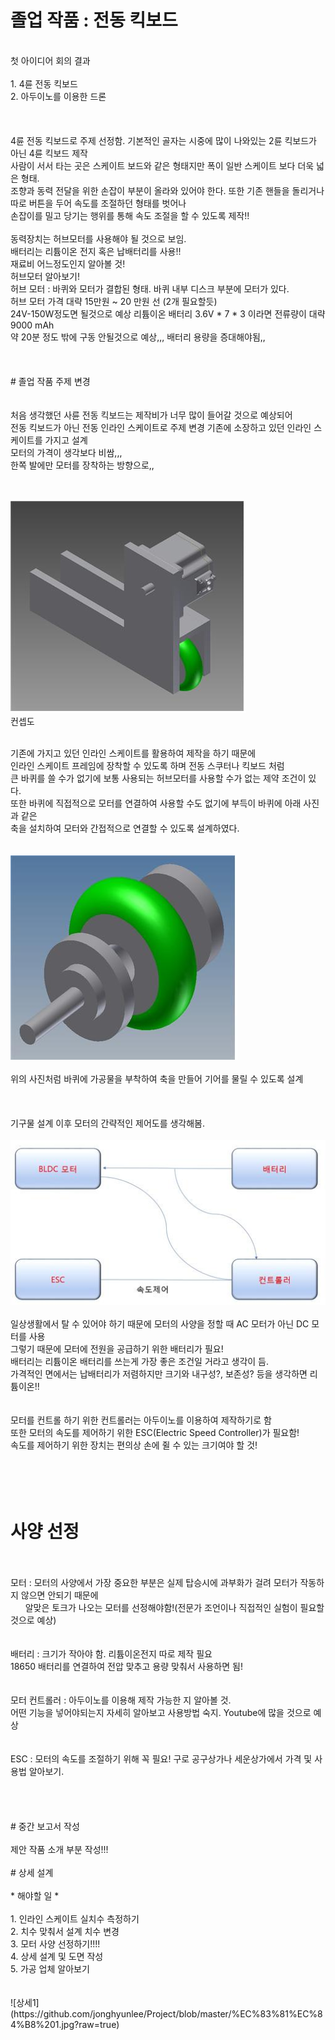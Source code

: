 # 졸업 작품 : 전동 킥보드 
<br>
첫 아이디어 회의 결과<br>
<br>
1. 4륜 전동 킥보드 <br>
2. 아두이노를 이용한 드론<br>
<br>
<br>
<br>
4륜 전동 킥보드로 주제 선정함. 기본적인 골자는 시중에 많이 나와있는 2륜 킥보드가 아닌 4륜 킥보드 제작<br>
사람이 서서 타는 곳은 스케이트 보드와 같은 형태지만 폭이 일반 스케이트 보다 더욱 넓은 형태.<br>
조향과 동력 전달을 위한 손잡이 부분이 올라와 있어야 한다. 또한 기존 핸들을 돌리거나 따로 버튼을 두어 속도를 조절하던 형태를 벗어나 <br>
손잡이를 밀고 당기는 행위를 통해 속도 조절을 할 수 있도록 제작!!<br>
<br>
동력장치는 허브모터를 사용해야 될 것으로 보임. <br> 배터리는 리튬이온 전지 혹은 납배터리를 사용!!<br>
재료비 어느정도인지 알아볼 것!<br>
허브모터 알아보기! <br>
허브 모터 : 바퀴와 모터가 결합된 형태. 바퀴 내부 디스크 부분에 모터가 있다.<br>
허브 모터 가격 대략 15만원 ~ 20 만원 선 (2개 필요할듯)<br>
24V-150W정도면 될것으로 예상 리튬이온 배터리 3.6V * 7 * 3 이라면 전류량이 대략 9000 mAh <br>
약 20분 정도 밖에 구동 안될것으로 예상,,, 배터리 용량을 증대해야됨,,<br>
<br>
<br>
<br>
# 졸업 작품 주제 변경<br>
<br>
<br>
처음 생각했던 사륜 전동 킥보드는 제작비가 너무 많이 들어갈 것으로 예상되어<br>
전동 킥보드가 아닌 전동 인라인 스케이트로 주제 변경 기존에 소장하고 있던 인라인 스케이트를 가지고 설계 <br>
모터의 가격이 생각보다 비쌈,,, <br>
한쪽 발에만 모터를 장착하는 방향으로,,<br>
<br>
<br>



![초기 컨셉도](https://github.com/jonghyunlee/Project/blob/master/%EC%B4%88%EA%B8%B0%20%EC%BB%A8%EC%85%89.jpg?raw=true)<br>
컨셉도<br><br>

기존에 가지고 있던 인라인 스케이트를 활용하여 제작을 하기 때문에<br>
인라인 스케이트 프레임에 장착할 수 있도록 하며 전동 스쿠터나 킥보드 처럼 <br>
큰 바퀴를 쓸 수가 없기에 보통 사용되는 허브모터를 사용할 수가 없는 제약 조건이 있다.<br>
또한 바퀴에 직접적으로 모터를 연결하여 사용할 수도 없기에 부득이 바퀴에 아래 사진과 같은 <br>
축을 설치하여 모터와 간접적으로 연결할 수 있도록 설계하였다.<br><br><br>
![바퀴 축 컨셉](https://github.com/jonghyunlee/Project/blob/master/%EA%B5%AC%EB%8F%99%20%EC%B6%95%20%EC%BB%A8%EC%85%89.jpg?raw=true)<br><br>
위의 사진처럼 바퀴에 가공물을 부착하여 축을 만들어 기어를 물릴 수 있도록 설계
<br>
<br>
<br>
<br>
기구물 설계 이후 모터의 간략적인 제어도를 생각해봄.<br>
<br>
![제어 컨셉도](https://github.com/jonghyunlee/Project/blob/master/%EC%A0%9C%EC%96%B4%20%EC%BB%A8%EC%85%89.jpg?raw=true)
<br>
<br>
일상생활에서 탈 수 있어야 하기 때문에 모터의 사양을 정할 때 AC 모터가 아닌 DC 모터를 사용<br>
그렇기 때문에 모터에 전원을 공급하기 위한 배터리가 필요!<br>
배터리는 리튬이온 배터리를 쓰는게 가장 좋은 조건일 거라고 생각이 듬.<br>
가격적인 면에서는 납배터리가 저렴하지만 크기와 내구성?, 보존성? 등을 생각하면 리튬이온!!<br>
<br>
<br>
모터를 컨트롤 하기 위한 컨트롤러는 아두이노를 이용하여 제작하기로 함<br>
또한 모터의 속도를 제어하기 위한 ESC(Electric Speed Controller)가 필요함!<br>
속도를 제어하기 위한 장치는 편의상 손에 쥘 수 있는 크기여야 할 것!<br>
<br>
<br>
<br>
<br>
# 사양 선정
<br>
<br>
모터 : 모터의 사양에서 가장 중요한 부분은 실제 탑승시에 과부화가 걸려 모터가 작동하지 않으면 안되기 때문에<br>
       알맞은 토크가 나오는 모터를 선정해야함!(전문가 조언이나 직접적인 실험이 필요할 것으로 예상)<br>
<br>
<br>
배터리 : 크기가 작아야 함. 리튬이온전지 따로 제작 필요<br>
18650 배터리를 연결하여 전압 맞추고 용량 맞춰서 사용하면 됨!<br>
<br>
<br>
모터 컨트롤러 : 아두이노를 이용해 제작 가능한 지 알아볼 것. <br>
어떤 기능을 넣어야되는지 자세히 알아보고 사용방법 숙지. Youtube에 많을 것으로 예상 <br>
<br>
<br>
ESC : 모터의 속도를 조절하기 위해 꼭 필요! 구로 공구상가나 세운상가에서 가격 및 사용법 알아보기.<br>
<br><br>
<br>
<br>
# 중간 보고서 작성
<br>
<br>
제안 작품 소개 부분 작성!!!
<br>
<br>
# 상세 설계
<br>
<br>
* 해야할 일 *
<br>
<br>
1. 인라인 스케이트 실치수 측정하기
<br>
2. 치수 맞춰서 설계 치수 변경
<br>
3. 모터 사양 선정하기!!!!
<br>
4. 상세 설계 및 도면 작성
<br>
5. 가공 업체 알아보기
<br>
<br>
<br>
![상세1](https://github.com/jonghyunlee/Project/blob/master/%EC%83%81%EC%84%B8%201.jpg?raw=true)<br>
